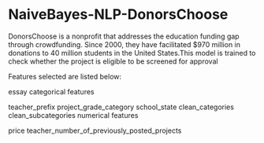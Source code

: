 # NaiveBayes-NLP-DonorsChoose

DonorsChoose is a nonprofit that addresses the education funding gap through crowdfunding. Since 2000, they have facilitated $970 million in donations to 40 million students in the United States.This model is trained to check whether the project is eligible to be screened for approval

Features selected are listed below:

essay
categorical features

teacher_prefix
project_grade_category
school_state
clean_categories
clean_subcategories
numerical features

price
teacher_number_of_previously_posted_projects
